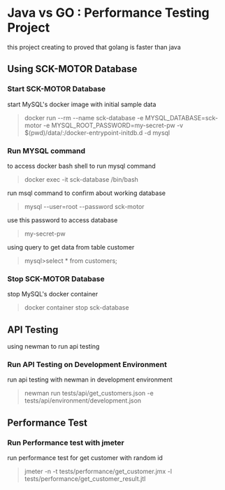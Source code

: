 # Java vs GO : Performance Testing Project

this project creating to proved that golang is faster than java

## Using SCK-MOTOR Database

### Start SCK-MOTOR Database

start MySQL's docker image with initial sample data

> docker run --rm --name sck-database -e MYSQL_DATABASE=sck-motor -e MYSQL_ROOT_PASSWORD=my-secret-pw -v $(pwd)/data/:/docker-entrypoint-initdb.d -d mysql

### Run MYSQL command

to access docker bash shell to run mysql command
> docker exec -it sck-database /bin/bash

run msql command to confirm about working database
> mysql --user=root --password sck-motor

use this password to access database
> my-secret-pw

using query to get data from table customer
>mysql\>select * from customers;

### Stop SCK-MOTOR Database

stop MySQL's docker container

>docker container stop sck-database

## API Testing

using newman to run api testing

### Run API Testing on Development Environment

run api testing with newman in development environment
>newman run tests/api/get_customers.json -e tests/api/environment/development.json

## Performance Test

### Run Performance test with jmeter

run performance test for get customer with random id

>jmeter -n -t tests/performance/get_customer.jmx -l tests/performance/get_customer_result.jtl

